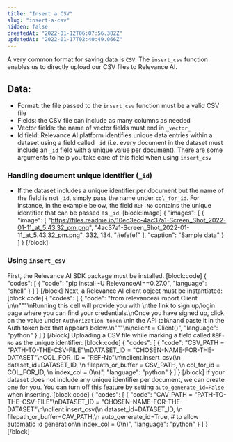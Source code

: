 ```yaml
---
title: "Insert a CSV"
slug: "insert-a-csv"
hidden: false
createdAt: "2022-01-12T06:07:56.382Z"
updatedAt: "2022-01-17T02:40:49.066Z"
---
```

A very common format for saving data is `CSV`. The `insert_csv` function enables us to directly upload our CSV files to Relevance AI.

## Data:
* Format: the file passed to the `insert_csv` function must be a valid CSV file
* Fields: the CSV file can include as many columns as needed
* Vector fields: the name of vector fields must end in `_vector_`
* Id field: Relevance AI platform identifies unique data entries within a dataset using a field called `_id` (i.e. every document in the dataset must include an `_id` field with a unique value per document). There are some arguments to help you take care of this field when using `insert_csv`

### Handling document unique identifier (`_id`)
* If the dataset includes a unique identifier per document but the name of the field is not `_id`, simply pass the name under `col_for_id`. For instance, in the example below, the field `REF-No` contains the unique identifier that can be passed as `_id`.
[block:image]
{
  "images": [
    {
      "image": [
        "https://files.readme.io/10ec3ec-4ac37a1-Screen_Shot_2022-01-11_at_5.43.32_pm.png",
        "4ac37a1-Screen_Shot_2022-01-11_at_5.43.32_pm.png",
        332,
        134,
        "#efefef"
      ],
      "caption": "Sample data"
    }
  ]
}
[/block]
### Using `insert_csv`

First, the Relevance AI SDK package must be installed.
[block:code]
{
  "codes": [
    {
      "code": "pip install -U RelevanceAI==0.27.0",
      "language": "shell"
    }
  ]
}
[/block]
Next, a Relevance AI client object must be instantiated:
[block:code]
{
  "codes": [
    {
      "code": "from relevanceai import Client \n\n\"\"\"\nRunning this cell will provide you with \nthe link to sign up/login page where you can find your credentials.\nOnce you have signed up, click on the value under `Authorization token` \nin the API tab\nand paste it in the Auth token box that appears below.\n\"\"\"\n\nclient = Client()",
      "language": "python"
    }
  ]
}
[/block]
Uploading a CSV file while marking a field called `REF-No` as the unique identifier:
[block:code]
{
  "codes": [
    {
      "code": "CSV_PATH = \"PATH-TO-THE-CSV-FILE\"\nDATASET_ID  = \"CHOSEN-NAME-FOR-THE-DATASET\"\nCOL_FOR_ID = \"REF-No\"\n\nclient.insert_csv(\n    dataset_id=DATASET_ID, \n    filepath_or_buffer = CSV_PATH, \n    col_for_id = COL_FOR_ID, \n    index_col = 0\n)",
      "language": "python"
    }
  ]
}
[/block]
If your dataset does not include any unique identifier per document, we can create one for you. You can turn off this feature by setting `auto_generate_id=False` when inserting.
[block:code]
{
  "codes": [
    {
      "code": "CAV_PATH = \"PATH-TO-THE-CSV-FILE\"\nDATASET_ID  = \"CHOSEN-NAME-FOR-THE-DATASET\"\n\nclient.insert_csv(\n    dataset_id=DATASET_ID, \n    filepath_or_buffer=CAV_PATH,\n    auto_generate_id=True,  # to allow automatic id generation\n    index_col = 0\n)",
      "language": "python"
    }
  ]
}
[/block]
